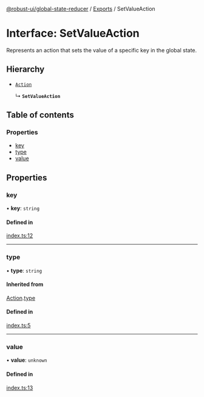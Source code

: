 [@robust-ui/global-state-reducer](../README.md) / [Exports](../modules.md) / SetValueAction

# Interface: SetValueAction

Represents an action that sets the value of a specific key in the global state.

## Hierarchy

- [`Action`](Action.md)

  ↳ **`SetValueAction`**

## Table of contents

### Properties

- [key](SetValueAction.md#key)
- [type](SetValueAction.md#type)
- [value](SetValueAction.md#value)

## Properties

### key

• **key**: `string`

#### Defined in

[index.ts:12](https://github.com/nahuelRosas/robust-ui/blob/148f787/packages/reducer/global-state-reducer/src/index.ts#L12)

___

### type

• **type**: `string`

#### Inherited from

[Action](Action.md).[type](Action.md#type)

#### Defined in

[index.ts:5](https://github.com/nahuelRosas/robust-ui/blob/148f787/packages/reducer/global-state-reducer/src/index.ts#L5)

___

### value

• **value**: `unknown`

#### Defined in

[index.ts:13](https://github.com/nahuelRosas/robust-ui/blob/148f787/packages/reducer/global-state-reducer/src/index.ts#L13)
